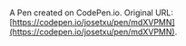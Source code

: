 # 

A Pen created on CodePen.io. Original URL: [https://codepen.io/josetxu/pen/mdXVPMN](https://codepen.io/josetxu/pen/mdXVPMN).

